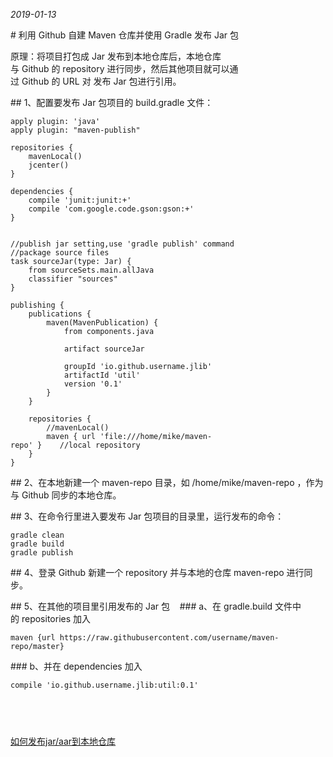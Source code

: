 *2019-01-13*

# 利用 Github 自建 Maven 仓库并使用 Gradle 发布 Jar 包

原理：将项目打包成 Jar 发布到本地仓库后，本地仓库与 Github 的 repository 进行同步，然后其他项目就可以通过 Github 的 URL 对 发布 Jar 包进行引用。

## 1、配置要发布 Jar 包项目的 build.gradle 文件：
```
apply plugin: 'java'
apply plugin: "maven-publish"

repositories {
    mavenLocal()
    jcenter()
}

dependencies {
    compile 'junit:junit:+'
    compile 'com.google.code.gson:gson:+'
}


//publish jar setting,use 'gradle publish' command
//package source files
task sourceJar(type: Jar) {
    from sourceSets.main.allJava
    classifier "sources"
}

publishing {
    publications {
        maven(MavenPublication) {
            from components.java

            artifact sourceJar

            groupId 'io.github.username.jlib'
            artifactId 'util'
            version '0.1'
        }
    }

    repositories {
        //mavenLocal()
        maven { url 'file:///home/mike/maven-repo' }    //local repository
    }
}
```

## 2、在本地新建一个 maven-repo 目录，如 /home/mike/maven-repo ，作为与 Github 同步的本地仓库。

## 3、在命令行里进入要发布 Jar 包项目的目录里，运行发布的命令：
```shell
gradle clean
gradle build
gradle publish
```

## 4、登录 Github 新建一个 repository 并与本地的仓库 maven-repo 进行同步。   

## 5、在其他的项目里引用发布的 Jar 包   
### a、在 gradle.build 文件中的 repositories 加入
```
maven {url https://raw.githubusercontent.com/username/maven-repo/master}
```
### b、并在 dependencies 加入
```
compile 'io.github.username.jlib:util:0.1'
```
   
---
[如何发布jar/aar到本地仓库](https://www.jianshu.com/p/0629548ab5a4 "如何发布jar/aar到本地仓库")